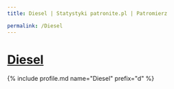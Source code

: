 ```yaml
---
title: Diesel | Statystyki patronite.pl | Patromierz

permalink: /Diesel
---
```


# [Diesel](https://patronite.pl/Diesel)

{% include profile.md name="Diesel" prefix="d" %}
